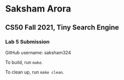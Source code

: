# Saksham Arora
## CS50 Fall 2021, Tiny Search Engine
### Lab 5 Submission

GitHub username: saksham324

To build, run `make`.

To clean up, run `make clean`.

